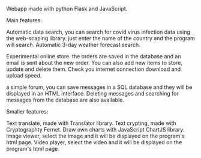 Webapp made with python Flask and JavaScript.

Main features:

Automatic data search, you can search for covid virus infection data using the web-scaping library. just enter the name of the country and the program will search.
Automatic 3-day weather forecast search.

Experimental online store. the orders are saved in the database and an email is sent about the new order. You can also add new items to store, update and delete them.
Check you internet connection download and upload speed.

a simple forum, you can save messages in a SQL database and they will be displayed in an HTML interface. Deleting messages and searching for messages from the database are also available.

Smaller features:

Text translate, made with Translator library.
Text crypting, made with Cryptographty Fernet.
Draw own charts with JavaScript ChartJS library.
Image viewer, select the image and it will be displayed on the program's html page.
Video player, select the video and it will be displayed on the program's html page.
